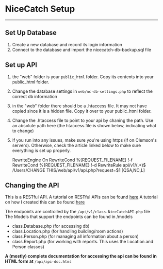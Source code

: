 # NiceCatch Setup
----
## Set Up Database
1. Create a new database and record its login information
2. Connect to the database and import the nicecatch-db-backup.sql file

## Set up API
1. the "web" folder is your `public_html` folder. Copy its contents into your public\_html folder.
2. Change the database settings in `web/nc-db-settings.php` to reflect the correct db information
3. in the "web" folder there should be a .htaccess file. It may not have copied since it is a hidden file. Copy it over to your public_html folder.
4. Change the .htaccess file to point to your api by chaning the path. Use an absolute path here (the htaccess file is shown below, indicating what to change)
5. If you run into any issues, make sure you're using https (if on Clemson's servers). Otherwise, check the article linked below to make sure everything is set up properly.


    <IfModule mod_rewrite.c>
    RewriteEngine On
    RewriteCond %{REQUEST_FILENAME} !-f
    RewriteCond %{REQUEST_FILENAME} !-d
    RewriteRule api/v1/(.*)$ /Users/CHANGE THIS/web/api/v1/api.php?request=$1     [QSA,NC,L]
    </IfModule>

## Changing the API
This is a RESTful API.
A tutorial on RESTful APIs can be found [here](http://www.restapitutorial.com)
A tutorial on how I created this can be found [here](http://coreymaynard.com/blog/creating-a-restful-api-with-php/)

The endpoints are controlled by the `/api/v1/class.NiceCatchAPI.php` file
The Models that support the endpoints can be found in /models
* class.Database.php (for accessing db)
* class.Location.php (for handling building/room actions)
* class.Person.php (for managing all information about a person)
* class.Report.php (for working with reports. This uses the Location and Person classes)

**A (mostly) complete documentation for accessing the api can be found in HTML form at** `/api/api-doc.html`